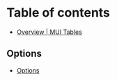 # Table of contents

* [Overview \| MUI Tables](../README.md)

## Options

* [Options](options/options.md)

